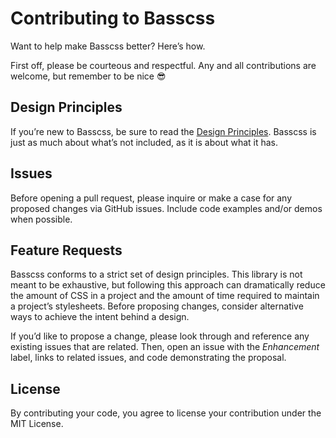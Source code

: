 # Contributing to Basscss

Want to help make Basscss better? Here’s how.

First off, please be courteous and respectful.
Any and all contributions are welcome, but remember to be nice :sunglasses:

## Design Principles

If you’re new to Basscss, be sure to read the [Design Principles](docs/DesignPrinciples.md).
Basscss is just as much about what’s not included, as it is about what it has.

## Issues

Before opening a pull request, please inquire or make a case for any proposed changes via GitHub issues.
Include code examples and/or demos when possible.

## Feature Requests

Basscss conforms to a strict set of design principles.
This library is not meant to be exhaustive, but following this approach can dramatically reduce the amount of CSS in a project and the amount of time required to maintain a project’s stylesheets.
Before proposing changes, consider alternative ways to achieve the intent behind a design.

If you’d like to propose a change, please look through and reference any existing issues that are related.
Then, open an issue with the *Enhancement* label, links to related issues, and code demonstrating the proposal.


## License

By contributing your code, you agree to license your contribution under the MIT License.

